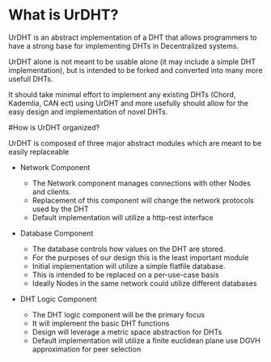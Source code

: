 # What is UrDHT?

UrDHT is an abstract implementation of a DHT that allows programmers to have a strong base for implementing DHTs in Decentralized systems.

UrDHT alone is not meant to be usable alone (it may include a simple DHT implementation), but is intended to be forked and converted into many more usefull DHTs. 

It should take minimal effort to implement any existing DHTs (Chord, Kademlia, CAN ect) using UrDHT and more usefully should allow for the easy design and implementation of novel DHTs.


#How is UrDHT organized?

UrDHT is composed of three major abstract modules which are meant to be easily replaceable

- Network Component
	- The Network component manages connections with other Nodes and clients.
	- Replacement of this component will change the network protocols used by the DHT
	- Default implementation will utilize a http-rest interface

- Database Component
	- The database controls how values on the DHT are stored.
	- For the purposes of our design this is the least important module
	- Initial implementation will utilize a simple flatfile database. 
	- This is intended to be replaced on a per-use-case basis
	- Ideally Nodes in the same network could utilize different databases

- DHT Logic Component
	- The DHT logic component will be the primary focus
	- It will implement the basic DHT functions
	- Design will leverage a metric space abstraction for DHTs
	- Default implementation will utilize a finite euclidean plane use DGVH approximation for peer selection
	